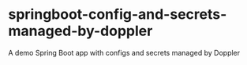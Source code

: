 # springboot-config-and-secrets-managed-by-doppler
A demo Spring Boot app with configs and secrets managed by Doppler
